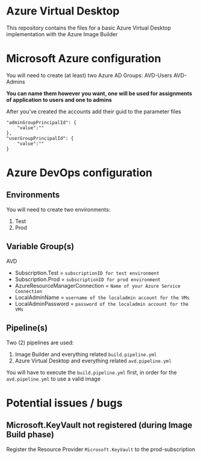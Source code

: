 # Azure Virtual Desktop
This repository contains the files for a basic Azure Virtual Desktop implementation with the Azure Image Builder

# Microsoft Azure configuration

You will need to create (at least) two Azure AD Groups:
AVD-Users
AVD-Admins

**You can name them however you want, one will be used for assignments of application to users and one to admins**

After you've created the accounts add their guid to the parameter files
```
"adminGroupPrincipalId": {
    "value":""
},
"userGroupPrincipalId": {
    "value":""
}
```

# Azure DevOps configuration

## Environments
You will need to create two environments:
1. Test
2. Prod

## Variable Group(s)
AVD
- Subscription.Test = `subscriptionID for test environment`
- Subscription.Prod = `subscriptionID for prod environment`
- AzureResourceManagerConnection = `Name of your Azure Service Connection`
- LocalAdminName = `username of the localadmin account for the VMs`
- LocalAdminPassword = `password of the localadmin account for the VMs`

## Pipeline(s)
Two (2) pipelines are used:
1. Image Builder and everything related `build.pipeline.yml`
2. Azure Virtual Desktop and everything related `avd.pipeline.yml`

You will have to execute the `build.pipeline.yml` first, in order for the `avd.pipeline.yml` to use a valid image


# Potential issues / bugs

## Microsoft.KeyVault not registered (during Image Build phase)
Register the Resource Provider `Microsoft.KeyVault` to the prod-subscription
